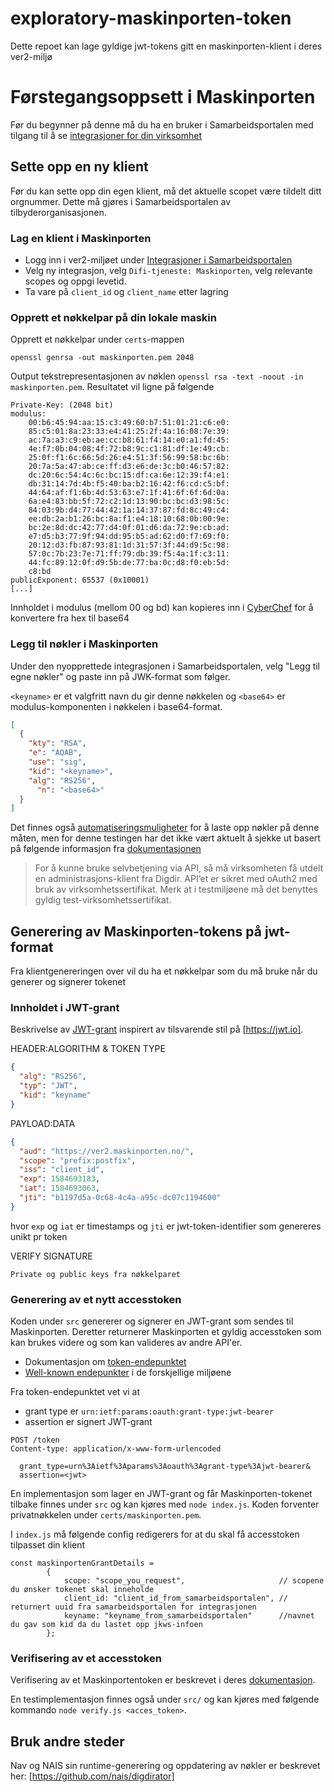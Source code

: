 # exploratory-maskinporten-token

Dette repoet kan lage gyldige jwt-tokens gitt en maskinporten-klient i deres ver2-miljø

# Førstegangsoppsett i Maskinporten

Før du begynner på denne må du ha en bruker i Samarbeidsportalen med tilgang til å
se [integrasjoner for din virksomhet](https://selvbetjening-samarbeid-ver2.difi.no/integrations)

## Sette opp en ny klient

Før du kan sette opp din egen klient, må det aktuelle scopet være tildelt ditt orgnummer. Dette må gjøres i
Samarbeidsportalen av tilbyderorganisasjonen.

### Lag en klient i Maskinporten

* Logg inn i ver2-miljøet
  under [Integrasjoner i Samarbeidsportalen](https://selvbetjening-samarbeid-ver2.difi.no/integrations)
* Velg ny integrasjon, velg `Difi-tjeneste: Maskinporten`, velg relevante scopes og oppgi levetid.
* Ta vare på `client_id` og `client_name` etter lagring

### Opprett et nøkkelpar på din lokale maskin

Opprett et nøkkelpar under `certs`-mappen

```
openssl genrsa -out maskinporten.pem 2048
```

Output tekstrepresentasjonen av nøklen `openssl rsa -text -noout -in maskinporten.pem`. Resultatet vil ligne på følgende

```
Private-Key: (2048 bit)
modulus:
    00:b6:45:94:aa:15:c3:49:60:b7:51:01:21:c6:e0:
    85:c5:01:8a:23:33:e4:41:25:2f:4a:16:08:7e:39:
    ac:7a:a3:c9:eb:ae:cc:b8:61:f4:14:e0:a1:fd:45:
    4e:f7:0b:04:08:4f:72:b8:9c:c1:81:df:1e:49:cb:
    25:0f:f1:6c:66:5d:26:e4:51:3f:56:99:58:bc:6b:
    20:7a:5a:47:ab:ce:ff:d3:e6:de:3c:b0:46:57:82:
    dc:20:6c:54:4c:6c:bc:15:df:ca:6e:12:39:f4:e1:
    db:31:14:7d:4b:f5:40:ba:b2:16:42:f6:cd:c5:bf:
    44:64:af:f1:6b:4d:53:63:e7:1f:41:6f:6f:6d:0a:
    6a:e4:83:bb:5f:72:c2:1d:13:90:bc:bc:d3:98:5c:
    84:03:9b:d4:77:44:42:1a:14:37:87:fd:8c:49:c4:
    ee:db:2a:b1:26:bc:8a:f1:e4:18:10:68:0b:00:9e:
    bc:2e:8d:dc:42:77:d4:0f:01:d6:da:72:9e:cb:ad:
    e7:d5:b3:77:9f:94:dd:95:b5:ad:62:d0:f7:69:f0:
    20:12:d3:fb:87:93:81:1d:31:57:3f:44:d9:5c:98:
    57:0c:7b:23:7e:71:ff:79:db:39:f5:4a:1f:c3:11:
    44:fc:89:12:0f:d9:5b:de:77:ba:0c:d8:f0:eb:5d:
    c8:bd
publicExponent: 65537 (0x10001)
[...]
```

Innholdet i modulus (mellom 00 og bd) kan kopieres inn
i  [CyberChef](https://gchq.github.io/CyberChef/#recipe=From_Hex('Auto')To_Base64('A-Za-z0-9%2B/%3D'))
for å konvertere fra hex til base64

### Legg til nøkler i Maskinporten

Under den nyopprettede integrasjonen i Samarbeidsportalen, velg "Legg til egne nøkler" og paste inn på JWK-format som følger. 

`<keyname>` er et valgfritt navn du gir denne nøkkelen og `<base64>` er modulus-komponenten i nøkkelen i base64-format. 

```json
[
  {
    "kty": "RSA",
    "e": "AQAB",
    "use": "sig",
    "kid": "<keyname>",
    "alg": "RS256",
      "n": "<base64>"
  }
]


```
Det finnes også [automatiseringsmuligheter](https://docs.digdir.no/docs/Maskinporten/maskinporten_sjolvbetjening_api#registrere-klient-som-bruker-egen-nøkkel)
for å laste opp nøkler på denne måten, men for denne testingen har det ikke vært aktuelt å sjekke ut basert på følgende 
informasjon fra [dokumentasjonen](https://docs.digdir.no/docs/Maskinporten/maskinporten_sjolvbetjening_api#selvbetjening-som-api-konsument)

> For å kunne bruke selvbetjening via API, så må virksomheten få utdelt en administrasjons-klient fra Digdir. API’et er sikret med oAuth2 med bruk av virksomhetssertifikat. Merk at i testmiljøene må det benyttes gyldig test-virksomhetssertifikat.

## Generering av Maskinporten-tokens på jwt-format

Fra klientgenereringen over vil du ha et nøkkelpar som du må bruke når du generer og signerer tokenet

### Innholdet i JWT-grant

Beskrivelse av [JWT-grant](https://docs.digdir.no/docs/Maskinporten/maskinporten_protocol_jwtgrant) inspirert av 
tilsvarende stil på [https://jwt.io].

HEADER:ALGORITHM & TOKEN TYPE

```json
{
  "alg": "RS256",
  "typ": "JWT",
  "kid": "keyname"
}
```

PAYLOAD:DATA

```json
{
  "aud": "https://ver2.maskinporten.no/",
  "scope": "prefix:postfix",
  "iss": "client_id",
  "exp": 1584693183,
  "iat": 1584693063,
  "jti": "b1197d5a-0c68-4c4a-a95c-dc07c1194600"
}
```

hvor `exp` og `iat` er timestamps og  `jti` er jwt-token-identifier som genereres unikt pr token

VERIFY SIGNATURE

```
Private og public keys fra nøkkelparet
```


### Generering av et nytt accesstoken

Koden under `src` genererer og signerer en JWT-grant som sendes til Maskinporten. Deretter returnerer Maskinporten et
gyldig accesstoken som kan brukes videre og som kan valideres av andre API'er.

* Dokumentasjon om [token-endepunktet](https://docs.digdir.no/docs/Maskinporten/maskinporten_protocol_token)
* [Well-known endepunkter](https://docs.digdir.no/docs/Maskinporten/maskinporten_func_wellknown) i de forskjellige miljøene 

Fra token-endepunktet vet vi at 

* grant type er `urn:ietf:params:oauth:grant-type:jwt-bearer`
* assertion er signert JWT-grant

```
POST /token
Content-type: application/x-www-form-urlencoded

  grant_type=urn%3Aietf%3Aparams%3Aoauth%3Agrant-type%3Ajwt-bearer&
  assertion=<jwt>
```
En implementasjon som lager en JWT-grant og får Maskinporten-tokenet tilbake finnes under `src` og kan kjøres med `node index.js`.
Koden forventer privatnøkkelen under `certs/maskinporten.pem`.

I `index.js` må følgende config redigerers for at du skal få accesstoken tilpasset din klient 

```
const maskinportenGrantDetails =
        {
            scope: "scope_you_request",                     // scopene du ønsker tokenet skal inneholde
            client_id: "client_id_from_samarbeidsportalen", // returnert uuid fra samarbeidsportalen for integrasjonen 
            keyname: "keyname_from_samarbeidsportalen"      //navnet du gav som kid da du lastet opp jkws-infoen
        }; 

```

### Verifisering av et accesstoken 

Verifisering av et Maskinportentoken er beskrevet i deres [dokumentasjon](https://docs.digdir.no/docs/Maskinporten/maskinporten_guide_apitilbyder#4-validere-token).

En testimplementasjon finnes også under `src/` og kan kjøres med følgende kommando `node verify.js <acces_token>`.

## Bruk andre steder

Nav og NAIS sin runtime-generering og oppdatering av nøkler er beskrevet her: [https://github.com/nais/digdirator]